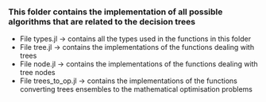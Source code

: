 ### This folder contains the implementation of all possible algorithms that are related to the decision trees 

* File types.jl -> contains all the types used in the functions in this folder
* File tree.jl -> contains the implementations of the functions dealing with trees
* File node.jl -> contains the implementations of  the functions dealing with tree nodes
* File trees_to_op.jl -> contains the implementations of the functions converting trees ensembles to the mathematical optimisation problems